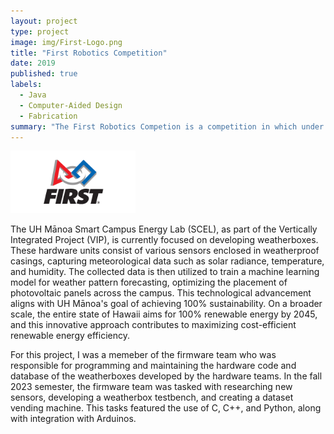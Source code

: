 ```yaml
---
layout: project
type: project
image: img/First-Logo.png
title: "First Robotics Competition"
date: 2019
published: true
labels:
  - Java
  - Computer-Aided Design
  - Fabrication
summary: "The First Robotics Competion is a competition in which under strict rules and limited time and resources, teams of high school students are challenged to build industrial-size robots to play a difficult field game in alliance with other teams, while also fundraising to meet their goals, designing a team “brand,” and advancing respect and appreciation for STEM within the local community."
---
```


<div class="text-center p-4">
  <img width="200px" src="../img/First-Logo.png" class="img-thumbnail" >
</div>

The UH Mānoa Smart Campus Energy Lab (SCEL), as part of the Vertically Integrated Project (VIP), is currently focused on developing weatherboxes. These hardware units consist of various sensors enclosed in weatherproof casings, capturing meteorological data such as solar radiance, temperature, and humidity. The collected data is then utilized to train a machine learning model for weather pattern forecasting, optimizing the placement of photovoltaic panels across the campus. This technological advancement aligns with UH Mānoa's goal of achieving 100% sustainability. On a broader scale, the entire state of Hawaii aims for 100% renewable energy by 2045, and this innovative approach contributes to maximizing cost-efficient renewable energy efficiency.

For this project, I was a memeber of the firmware team who was responsible for programming and maintaining the hardware code and database of the weatherboxes developed by the hardware teams. In the fall 2023 semester, the firmware team was tasked with researching new sensors, developing a weatherbox testbench, and creating a dataset vending machine. This tasks featured the use of C, C++, and Python, along with integration with Arduinos. 

